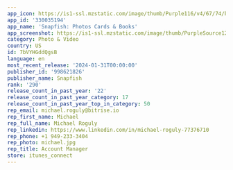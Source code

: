 ```yaml
---
app_icon: https://is1-ssl.mzstatic.com/image/thumb/Purple116/v4/67/74/b1/6774b168-4f59-e482-f8e0-4a875e7f1eda/AppIcon-1x_U007epad-0-0-85-220-0.png/1024x1024bb.png
app_id: '330035194'
app_name: 'Snapfish: Photos Cards & Books'
app_screenshot: https://is1-ssl.mzstatic.com/image/thumb/PurpleSource126/v4/45/61/2a/45612ab1-2cbb-44b4-6f51-6b05b03ea6a1/1c2e5640-c713-4dea-b787-cb17dae16413_WF-830100_Welcome_1242x2688_6.5_iphone.jpg/1242x2688bb.png
category: Photo & Video
country: US
id: 7bVYHGddQgsB
language: en
most_recent_release: '2024-01-31T00:00:00'
publisher_id: '998621826'
publisher_name: Snapfish
rank: '290'
release_count_in_past_year: '22'
release_count_in_past_year_category: 17
release_count_in_past_year_top_in_category: 50
rep_email: michael.roguly@bitrise.io
rep_first_name: Michael
rep_full_name: Michael Roguly
rep_linkedin: https://www.linkedin.com/in/michael-roguly-77376710
rep_phone: +1 949-233-3404
rep_photo: michael.jpg
rep_title: Account Manager
store: itunes_connect
---
```

